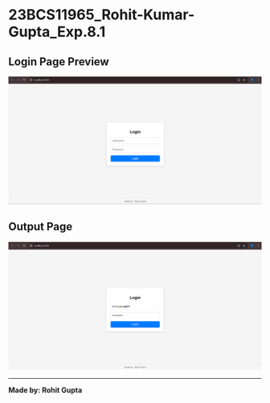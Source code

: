 # 23BCS11965_Rohit-Kumar-Gupta_Exp.8.1

## Login Page Preview

![Login Screenshot](Exp.8.1(a).png)

## Output Page

![Output Screenshot](Exp.8.1(b).png)

---

**Made by: Rohit Gupta**
